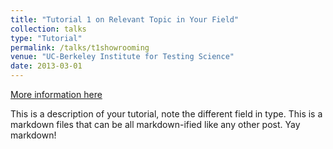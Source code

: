 ```yaml
---
title: "Tutorial 1 on Relevant Topic in Your Field"
collection: talks
type: "Tutorial"
permalink: /talks/t1showrooming
venue: "UC-Berkeley Institute for Testing Science"
date: 2013-03-01
---
```


[More information here](http://exampleurl.com)

This is a description of your tutorial, note the different field in type. This is a markdown files that can be all markdown-ified like any other post. Yay markdown!
